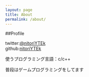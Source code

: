 ```yaml
---
layout: page
title: About
permalink: /about/
---
```


##Profile

twitter:[@nitoriYTEk](https://twitter.com/nitoriYTEk)  
github:[nitoriYTEk](https://github.com/nitoriYTEk)

使うプログラミング言語：c/c++

普段はゲームプログラミングをしてます